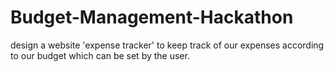 # Budget-Management-Hackathon
design a website 'expense tracker' to keep track of our expenses according to our budget which can be set by the user.
